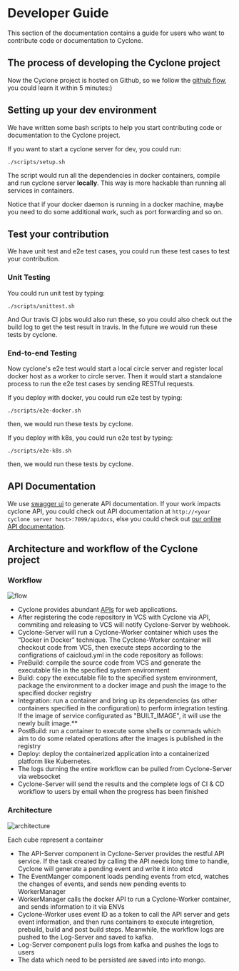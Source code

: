 # Developer Guide

This section of the documentation contains a guide for users who want to contribute code or documentation to Cyclone.

## The process of developing the Cyclone project

Now the Cyclone project is hosted on Github, so we follow the [github flow](https://guides.github.com/introduction/flow/), you could learn it within 5 minutes:)

## Setting up your dev environment

We have written some bash scripts to help you start contributing code or documentation to the Cyclone project.

If you want to start a cyclone server for dev, you could run:

```shell
./scripts/setup.sh
```

The script would run all the dependencies in docker containers, compile and run cyclone server **locally**. This way is more hackable than running all services in containers.

Notice that if your docker daemon is running in a docker machine, maybe you need to do some additional work, such as port forwarding and so on.

## Test your contribution

We have unit test and e2e test cases, you could run these test cases to test your contribution.

### Unit Testing

You could run unit test by typing:

```shell
./scripts/unittest.sh
```

And Our travis CI jobs would also run these, so you could also check out the build log to get the test result in travis. In the future we would run these tests by cyclone.

### End-to-end Testing

Now cyclone's e2e test would start a local circle server and register local docker host as a worker to circle server. Then it would start a standalone process to run the e2e test cases by sending RESTful requests.

If you deploy with docker, you could run e2e test by typing:

```shell
./scripts/e2e-docker.sh
```

then, we would run these tests by cyclone.

If you deploy with k8s, you could run e2e test by typing:

```shell
./scripts/e2e-k8s.sh
```

then, we would run these tests by cyclone.
## API Documentation

We use [swagger ui](https://github.com/swagger-api/swagger-ui) to generate API documentation. If your work impacts cyclone API, you could check out API documentation at `http://<your cyclone server host>:7099/apidocs`, else you could check out [our online API documentation](http://117.149.19.162:30010/apidocs/).

## Architecture and workflow of the Cyclone project

### Workflow

![flow](flow.png)

- Cyclone provides abundant [APIs](http://118.193.142.27:7099/apidocs/) for web applications.
- After registering the code repository in VCS with Cyclone via API, commiting and releasing to VCS will notify Cyclone-Server by webhook.
- Cyclone-Server will run a Cyclone-Worker container which uses the “Docker in Docker” technique. The Cyclone-Worker container will checkout code from VCS, then execute steps according to the configrations of caicloud.yml in the code repository as follows:
 - PreBuild: compile the source code from VCS and generate the executable file in the specified system environment
 - Build: copy the executable file to the specified system environment, package the environment to a docker image and push the image to the specified docker registry
 - Integration: run a container and bring up its dependencies (as other containers specified in the configuration) to perform integration testing. If the image of service configurated as "BUILT_IMAGE", it will use the newly built image.**
 - PostBuild: run a container to execute some shells or commads which aim to do some related operations after the images is published in the registry
 - Deploy: deploy the containerized application into a containerized platform like Kubernetes.
- The logs durning the entire workflow can be pulled from Cyclone-Server via websocket
- Cyclone-Server will send the results and the complete logs of CI & CD workflow to users by email when the progress has been finished


### Architecture

![architecture](architecture.png)

Each cube represent a container

- The API-Server component in Cyclone-Server provides the restful API service. If the task created by calling the API needs long time to handle, Cyclone will generate a pending event and write it into etcd
- The EventManger component loads pending events from etcd, watches the changes of events, and sends new pending events to WorkerManager
- WorkerManager calls the docker API to run a Cyclone-Worker container, and sends information to it via ENVs
- Cyclone-Worker uses event ID as a token to call the API server and gets event information, and then runs containers to execute integretion, prebuild, build and post build steps. Meanwhile, the workflow logs are pushed to the Log-Server and saved to kafka. 
- Log-Server component pulls logs from kafka and pushes the logs to users
- The data which need to be persisted are saved into  into mongo.

